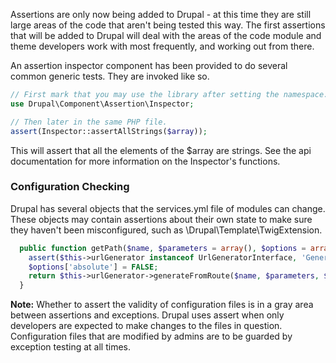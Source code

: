 Assertions are only now being added to Drupal - at this time they are still large areas of the code that aren't being tested this way. The first assertions that will be added to Drupal will deal with the areas of the code module and theme developers work with most frequently, and working out from there.

An assertion inspector component has been provided to do several common generic tests. They are invoked like so.

```php
// First mark that you may use the library after setting the namespace.
use Drupal\Component\Assertion\Inspector;

// Then later in the same PHP file.
assert(Inspector::assertAllStrings($array));

```

This will assert that all the elements of the $array are strings. See the api documentation for more information on the Inspector's functions.

### Configuration Checking

Drupal has several objects that the services.yml file of modules can change. These objects may contain assertions about their own state to make sure they haven't been misconfigured, such as \\Drupal\\Template\\TwigExtension.

```php
  public function getPath($name, $parameters = array(), $options = array()) {
    assert($this->urlGenerator instanceof UrlGeneratorInterface, 'Generator missing. The most likely culprit is a misconfigured services.yml file in a module.');
    $options['absolute'] = FALSE;
    return $this->urlGenerator->generateFromRoute($name, $parameters, $options);
  }

```

**Note:** Whether to assert the validity of configuration files is in a gray area between assertions and exceptions. Drupal uses assert when only developers are expected to make changes to the files in question. Configuration files that are modified by admins are to be guarded by exception testing at all times.